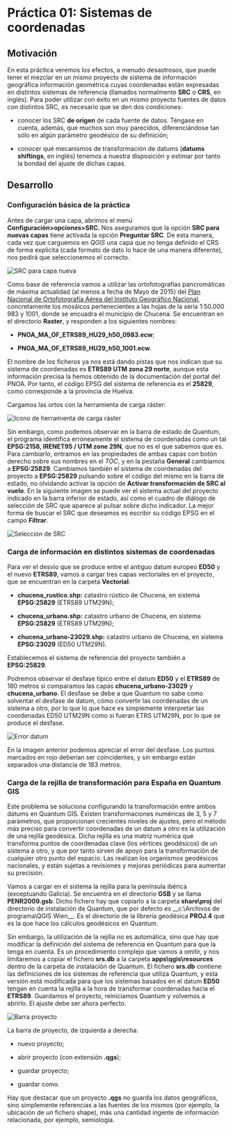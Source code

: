 # Práctica 01: Sistemas de coordenadas

## Motivación

En esta práctica veremos los efectos, a menudo desastrosos, que puede tener el mezclar en un mismo proyecto de sistema de información geográfica información geométrica cuyas coordenadas están expresadas en distintos sistemas de referencia (llamados normalmente __SRC__ o __CRS__, en inglés). Para poder utilizar con éxito en un mismo proyecto fuentes de datos con distintos SRC, es necesario que se den dos condiciones:

- conocer los SRC __de origen__ de cada fuente de datos. Téngase en cuenta, además, que muchos son muy parecidos, diferenciándose tan sólo en algún parámetro geodésico de su definición;

- conocer qué mecanismos de transformación de datums (__datums shiftings__, en inglés) tenemos a nuestra disposición y estimar por tanto la bondad del ajuste de dichas capas.

## Desarrollo

### Configuración básica de la práctica

Antes de cargar una capa, abrimos el menú __Configuración>opciones>SRC__. Nos aseguramos que la opción __SRC para nuevas capas__ tiene activada la opción __Preguntar SRC__. De esta manera, cada vez que carguemos en _QGIS_ una capa que no tenga definido el CRS de forma explícita (cada formato de dato lo hace de una manera diferente), nos pedirá que seleccionemos el correcto.

![SRC para capa nueva](images/00-SRC_capa_nueva.png)

Como base de referencia vamos a utilizar las ortofotografías pancromáticas de máxima actualidad (al menos a fecha de Mayo de 2015) del [Plan Nacional de Ortofotografía Aérea del Instituto Geográfico Nacional][0], concretamente los mosáicos pertenecientes a las hojas de la seria 1:50.000 983 y 1001, donde se encuadra el municipio de Chucena. Se encuentran en el directorio __Raster__, y responden a los siguientes nombres:

- __PNOA_MA_OF_ETRS89_HU29_h50_0983.ecw__;

- __PNOA_MA_OF_ETRS89_HU29_h50_1001.ecw__.

El nombre de los ficheros ya nos está dando pistas que nos indican que su sistema de coordenadas es __ETRS89 UTM zona 29 norte__, aunque esta información precisa la hemos obtenido de la documentación del portal del PNOA. Por tanto, el código EPSG del sistema de referencia es el __25829__, como corresponde a la provincia de Huelva.

Cargamos las ortos con la herramienta de carga ráster:

![Icono de herramienta de carga ráster](images/10-Icono_carga_raster.png)

Sin embargo, como podemos observar en la barra de estado de Quantum, el programa identifica erróneamente el sistema de coordenadas como un tal __EPSG:2158, IRENET95 / UTM zone 29N__, que no es el que sabemos que es. Para cambiarlo, entramos en las propiedades de ambas capas con botón derecho sobre sus nombres en el _TOC_, y en la pestaña __General__ cambiamos a __EPSG:25829__. Cambiamos también el sistema de coordenadas del proyecto a __EPSG:25829__ pulsando sobre el código del mismo en la barra de estado, no olvidando activar la opción de __Activar transformación de SRC al vuelo__. En la siguiente imagen se puede ver el sistema actual del proyecto indicado en la barra inferior de estado, así como el cuadro de diálogo de selección de SRC que aparece al pulsar sobre dicho indicador. La mejor forma de buscar el SRC que deseamos es escribir su código EPSG en el campo __Filtrar__.

![Selección de SRC](images/15-Seleccion_SRS.png)

[0]: http://pnoa.ign.es/es

### Carga de información en distintos sistemas de coordenadas

Para ver el desvío que se produce entre el antiguo datum europeo __ED50__ y el nuevo __ETRS89__, vamos a cargar tres capas vectoriales en el proyecto, que se encuentran en la carpeta __Vectorial__:

- __chucena_rustico.shp:__ catastro rústico de Chucena, en sistema __EPSG:25829__ (ETRS89 UTM29N);

- __chucena_urbano.shp:__ catastro urbano de Chucena, en sistema __EPSG:25829__ (ETRS89 UTM29N);

- __chucena_urbano-23029.shp:__ catastro urbano de Chucena, en sistema __EPSG:23029__ (ED50 UTM29N).

Establecemos el sistema de referencia del proyecto también a __EPSG:25829__.

Podremos observar el desfase típico entre el datum __ED50__ y el __ETRS89__ de 180 metros si comparamos las capas __chucena_urbano-23029__ y __chucena_urbano__. El desfase se debe a que Quantum no sabe como solventar el desfase de datum, cómo convertir las coordenadas de un sistema a otro, por lo que lo que hace es simplemente interpretar las coordenadas ED50 UTM29N como si fueran ETRS UTM29N, por lo que se produce el desfase.

![Error datum](images/20-Error_25829-23029.png)

En la imagen anterior podemos apreciar el error del desfase. Los puntos marcados en rojo deberían ser coincidentes, y sin embargo están separados una distancia de 183 metros.

### Carga de la rejilla de transformación para España en Quantum GIS

Este problema se soluciona configurando la transformación entre ambos datums en Quantum GIS. Existen transformaciones numéricas de 3, 5 y 7 parámetros, que proporcionan crecientes niveles de ajustes, pero el método más preciso para convertir coordenadas de un datum a otro es la utilización de una rejilla geodésica. Dicha rejilla es una matriz numérica que transforma puntos de coordenadas clave (los vértices geodésicos) de un sistema a otro, y que por tanto sirven de apoyo para la transformación de cualquier otro punto del espacio. Las realizan los organismos geodésicos nacionales, y están sujetas a revisiones y mejoras periódicas para aumentar su precisión.

Vamos a cargar en el sistema la rejilla para la península ibérica (exceptuando Galicia). Se encuentra en el directorio __GSB__ y se llama __PENR2009.gsb__. Dicho fichero hay que copiarlo a la carpeta __share\proj__ del directorio de instalación de Quantum, que por defecto es __c:\Archivos de programa\QGIS Wien\__. Es el directorio de la librería geodésica __PROJ.4__ que es la que hace los cálculos geodésicos en Quantum.

Sin embargo, la utilización de la rejilla no es automática, sino que hay que modificar la definición del sistema de referencia en Quantum para que la tenga en cuenta. Es un procedimiento complejo que vamos a omitir, y nos limitaremos a copiar el fichero __srs.db__ a la carpeta __apps\qgis\resources__ dentro de la carpeta de instalación de Quantum. El fichero __srs.db__ contiene las definiciones de los sistemas de referencia que utiliza Quantum, y esta versión está modificada para que los sistemas basados en el datum __ED50__ tengan en cuenta la rejilla a la hora de transformar coordenadas hacia el __ETRS89__. Guardamos el proyecto, reiniciamos Quantum y volvemos a abrirlo. El ajuste debe ser ahora perfecto.

![Barra proyecto](images/30-Barra_proyecto.png)

La barra de proyecto, de izquierda a derecha:

- nuevo proyecto;

- abrir proyecto (con extensión __.qgs__);

- guardar proyecto;

- guardar como.

Hay que destacar que un proyecto __.qgs__ no guarda los datos geográficos, sino simplemente referencias a las fuentes de los mismos (por ejemplo, la ubicación de un fichero shape), más una cantidad ingente de información relacionada, por ejemplo, semiología.
